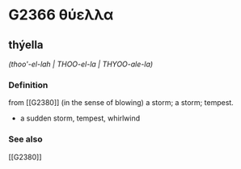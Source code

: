 # G2366 θύελλα

## thýella

_(thoo'-el-lah | THOO-el-la | THYOO-ale-la)_

### Definition

from [[G2380]] (in the sense of blowing) a storm; a storm; tempest.

- a sudden storm, tempest, whirlwind

### See also

[[G2380]]

